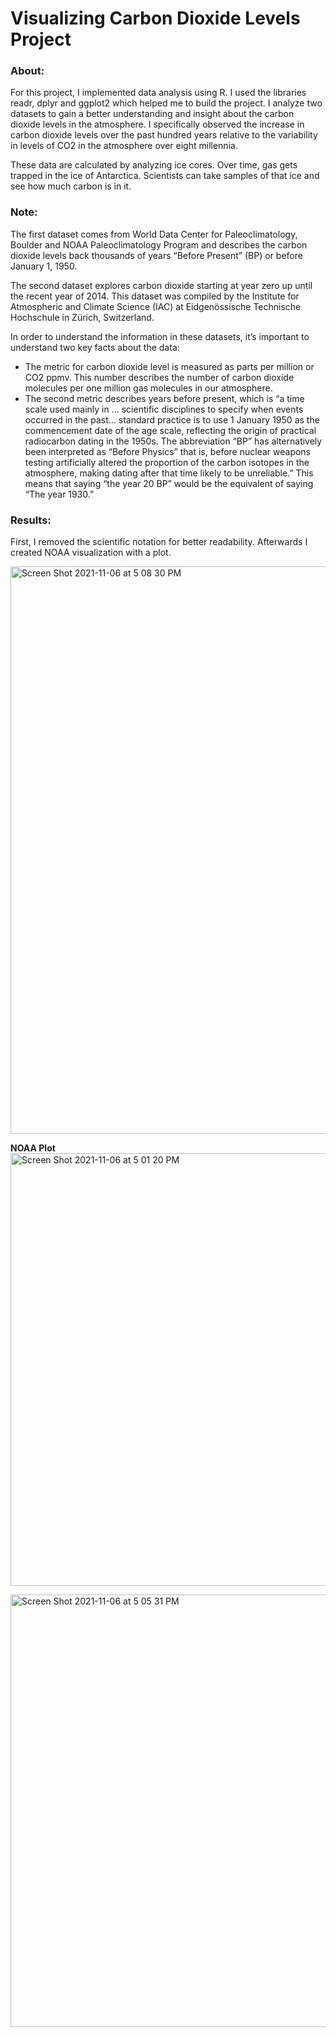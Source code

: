 # Visualizing Carbon Dioxide Levels Project
### About: 

For this project, I implemented data analysis using R. I used the libraries readr, dplyr and ggplot2 which helped me to build the project. I analyze two datasets to gain a better understanding and insight about the carbon dioxide levels in the atmosphere. I specifically observed the increase in carbon dioxide levels over the past hundred years relative to the variability in levels of CO2 in the atmosphere over eight millennia.

These data are calculated by analyzing ice cores. Over time, gas gets trapped in the ice of Antarctica. Scientists can take samples of that ice and see how much carbon is in it.

 
### Note:

The first dataset comes from World Data Center for Paleoclimatology, Boulder and NOAA Paleoclimatology Program and describes the carbon dioxide levels back thousands of years “Before Present” (BP) or before January 1, 1950.

The second dataset explores carbon dioxide starting at year zero up until the recent year of 2014. This dataset was compiled by the Institute for Atmospheric and Climate Science (IAC) at Eidgenössische Technische Hochschule in Zürich, Switzerland.

In order to understand the information in these datasets, it’s important to understand two key facts about the data:

- The metric for carbon dioxide level is measured as parts per million or CO2 ppmv. This number describes the number of carbon dioxide molecules per one million gas molecules in our atmosphere.
- The second metric describes years before present, which is “a time scale used mainly in … scientific disciplines to specify when events occurred in the past… standard practice is to use 1 January 1950 as the commencement date of the age scale, reflecting the origin of practical radiocarbon dating in the 1950s. The abbreviation “BP” has alternatively been interpreted as “Before Physics” that is, before nuclear weapons testing artificially altered the proportion of the carbon isotopes in the atmosphere, making dating after that time likely to be unreliable.” This means that saying “the year 20 BP” would be the equivalent of saying “The year 1930.”

### Results: 

First, I removed the scientific notation for better readability. Afterwards I created NOAA visualization with a plot.

<img width="908" alt="Screen Shot 2021-11-06 at 5 08 30 PM" src="https://user-images.githubusercontent.com/89553126/140625146-d53aa108-6370-4a79-8358-7bbc512bdc9a.png">
 
 **NOAA Plot**
<img width="692" alt="Screen Shot 2021-11-06 at 5 01 20 PM" src="https://user-images.githubusercontent.com/89553126/140625047-bfa10708-64f5-45a2-ad74-c78eb51db21e.png">
 
<img width="692" alt="Screen Shot 2021-11-06 at 5 05 31 PM" src="https://user-images.githubusercontent.com/89553126/140625093-d3832106-3c62-46e3-9dbf-7d83b29cf1bd.png">
